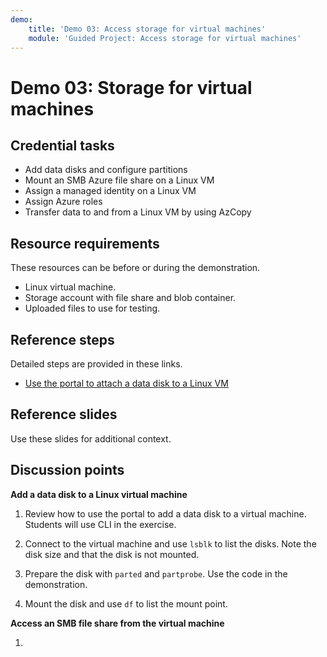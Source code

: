 ```yaml
---
demo:
    title: 'Demo 03: Access storage for virtual machines'
    module: 'Guided Project: Access storage for virtual machines'
---
```


# Demo 03: Storage for virtual machines

## Credential tasks

+ Add data disks and configure partitions  
+ Mount an SMB Azure file share on a Linux VM 
+ Assign a managed identity on a Linux VM 
+ Assign Azure roles 
+ Transfer data to and from a Linux VM by using AzCopy 

## Resource requirements

These resources can be before or during the demonstration. 
+ Linux virtual machine.
+ Storage account with file share and blob container.
+ Uploaded files to use for testing. 

## Reference steps

Detailed steps are provided in these links.

+ [Use the portal to attach a data disk to a Linux VM](https://learn.microsoft.com/azure/virtual-machines/linux/attach-disk-portal)

## Reference slides

Use these slides for additional context. 

## Discussion points

**Add a data disk to a Linux virtual machine**

1. Review how to use the portal to add a data disk to a virtual machine. Students will use CLI in the exercise.

1. Connect to the virtual machine and use `lsblk` to list the disks. Note the disk size and that the disk is not mounted.

1. Prepare the disk with `parted` and `partprobe`. Use the code in the demonstration.

1. Mount the disk and use `df` to list the mount point. 

**Access an SMB file share from the virtual machine**

1. 
